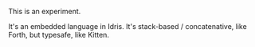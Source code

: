 This is an experiment.

It's an embedded language in Idris. It's stack-based / concatenative, like Forth, but typesafe, like Kitten. 
